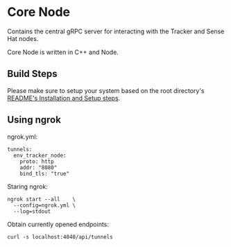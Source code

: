 # Core Node
Contains the central gRPC server for interacting with the Tracker and Sense Hat
nodes.

Core Node is written in C++ and Node.

## Build Steps
Please make sure to setup your system based on the root directory's
[README's Installation and Setup steps](../README.md#installation-and-setup).

## Using ngrok
ngrok.yml:

```
tunnels:
  env_tracker_node:
    proto: http
    addr: "8080"
    bind_tls: "true"
```

Staring ngrok:

```
ngrok start --all    \
  --config=ngrok.yml \
  --log=stdout
```

Obtain currently opened endpoints:

```
curl -s localhost:4040/api/tunnels
```
